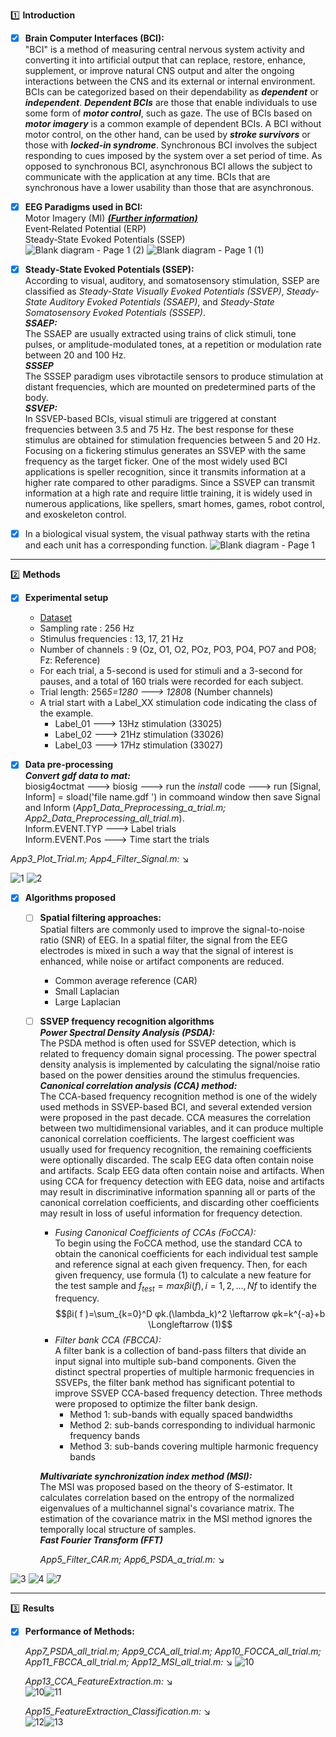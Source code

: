 :one: **Introduction**

- [x] **Brain Computer Interfaces (BCI):**<br/>
"BCI" is a method of measuring central nervous system activity and converting it into artificial output that can replace, restore, enhance, supplement, or improve natural CNS output and alter the ongoing interactions between the CNS and its external or internal environment. BCIs can be categorized based on their dependability as ***dependent*** or ***independent***. ***Dependent BCIs*** are those that enable individuals to use some form of ***motor control***, such as gaze. The use of BCIs based on ***motor imagery*** is a common example of dependent BCIs. A BCI without motor control, on the other hand, can be used by ***stroke survivors*** or those with ***locked-in syndrome***. Synchronous BCI involves the subject responding to cues imposed by the system over a set period of time. As opposed to synchronous BCI, asynchronous BCI allows the subject to communicate with the application at any time. BCIs that are synchronous have a lower usability than those that are asynchronous.


- [x] **EEG Paradigms used in BCI:**<br/>
         Motor Imagery (MI) ***[(Further information)](https://github.com/RezaSaadatyar/Motor-imagery-based-EEG-signal-processing)***<br/>
         Event‑Related Potential (ERP)<br/>
         Steady‑State Evoked Potentials (SSEP)<br/>
![Blank diagram - Page 1 (2)](https://user-images.githubusercontent.com/96347878/209584607-b819be1b-70a0-4706-9d5a-fed87ef27aef.png) ![Blank diagram - Page 1 (1)](https://user-images.githubusercontent.com/96347878/209584696-fb5f1cde-1271-40ba-bd23-e80a74f3b284.png)

- [x] **Steady‑State Evoked Potentials (SSEP):**<br/>
According to visual, auditory, and somatosensory stimulation, SSEP are classified as *Steady-State Visually Evoked Potentials (SSVEP)*, *Steady-State Auditory Evoked Potentials (SSAEP)*, and *Steady-State Somatosensory Evoked Potentials (SSSEP)*.<br/>
     ***SSAEP:***<br/>The SSAEP are usually extracted using trains of click stimuli, tone pulses, or amplitude-modulated tones, at a repetition or modulation rate between 20 and 100 Hz.<br/>
     ***SSSEP***<br/>
The SSSEP paradigm uses vibrotactile sensors to produce stimulation at distant frequencies, which are mounted on predetermined parts of the body.<br/> 
     ***SSVEP:***<br/>
In SSVEP-based BCIs, visual stimuli are triggered at constant frequencies between 3.5 and 75 Hz. The best response for these stimulus are obtained for stimulation frequencies between 5 and 20 Hz. Focusing on a fickering stimulus generates an SSVEP with the same frequency as the target ficker.  One of the most widely used BCI applications is speller recognition, since it transmits information at a higher rate compared to other paradigms. Since a SSVEP can transmit information at a high rate and require little training, it is widely used in numerous applications, like spellers, smart homes, games, robot control, and exoskeleton control.<br/>

- [x] In a biological visual system, the visual pathway starts with the retina and each unit has a corresponding function. ![Blank diagram - Page 1](https://user-images.githubusercontent.com/96347878/209627515-0b65056e-daa5-4e82-85ff-f630d3e19f53.png)

----
:two: **Methods**

- [x] **Experimental setup**<br/>
  - [Dataset](https://github.com/sylvchev/dataset-ssvep-led)
  - Sampling rate : 256 Hz
  - Stimulus frequencies : 13, 17, 21 Hz
  - Number of channels : 9 (Oz, O1, O2, POz, PO3, PO4, PO7 and PO8; Fz: Reference)
  - For each trial, a 5-second is used for stimuli and a 3-second for pauses, and a total of 160 trials were recorded for each subject.
  - Trial length: 256*5=1280 ---> 1280*8 (Number channels)
  - A trial start with a Label_XX stimulation code indicating the class of the example. 
    - Label_01 ---> 13Hz stimulation (33025)
    - Label_02 ---> 21Hz stimulation (33026) 
    - Label_03 ---> 17Hz stimulation (33027)

- [x] **Data pre-processing**<br/>
        ***Convert gdf data to mat:***<br/>
biosig4octmat ---> biosig ---> run the *install* code ---> run [Signal, Inform] = sload('file name.gdf ') in commoand window then save Signal and Inform (*App1_Data_Preprocessing_a_trial.m; App2_Data_Preprocessing_all_trial.m*).<br/>
       Inform.EVENT.TYP ---> Label trials<br/>
       Inform.EVENT.Pos ---> Time start the trials<br/>

*App3_Plot_Trial.m;  App4_Filter_Signal.m:* :arrow_lower_right:<br/>

![1](https://user-images.githubusercontent.com/96347878/218717042-02bdc58d-5a73-4cb2-981a-d049119ce0ed.png) ![2](https://user-images.githubusercontent.com/96347878/218717022-2f2673fa-76e8-4b85-a51f-f16a3420115f.png)



- [x] **Algorithms proposed** 
  - [ ] **Spatial filtering approaches:**<br/>Spatial filters are commonly used to improve the signal-to-noise ratio (SNR) of EEG. In a spatial filter, the signal from the EEG electrodes is mixed in such a way that the signal of interest is enhanced, while noise or artifact components are reduced.
     - Common average reference (CAR)
     - Small Laplacian
     - Large Laplacian 
     
  - [ ] **SSVEP frequency recognition algorithms**<br/>***Power Spectral Density Analysis (PSDA):***<br/>The PSDA method is often used for SSVEP detection, which is related to frequency domain signal processing. The power spectral density analysis is implemented by calculating the signal/noise ratio based on the power densities around the stimulus frequencies.<br/>***Canonical correlation analysis (CCA) method:*** <br/>The CCA-based frequency recognition method is one of the widely used methods in SSVEP-based BCI, and several extended version were proposed in the past decade. CCA measures the correlation between two multidimensional variables, and it can produce multiple canonical correlation coefficients. The largest coefficient was usually used for frequency recognition, the remaining coefficients were optionally discarded. The scalp EEG data often contain noise and artifacts. Scalp EEG data often contain noise and artifacts. When using CCA for frequency detection with EEG data, noise and artifacts may result in discriminative information spanning all or parts of the canonical correlation coefficients, and discarding other coefficients may result in loss of useful information for frequency detection.
    - *Fusing Canonical Coefficients of CCAs (FoCCA):*<br/>To begin using the FoCCA method, use the standard CCA to obtain the canonical coefficients for each individual test sample and reference signal at each given frequency. Then, for each given frequency, use formula (1) to calculate a new feature for the test sample and $f_{test} = max βi( f ) , i = 1 , 2 , . . . , Nf$ to identify the frequency.<br/>$$βi( f )=\sum_{k=0}^D φk.(\lambda_k)^2  \leftarrow φk=k^{-a}+b   \Longleftarrow (1)$$ 
    - *Filter bank CCA (FBCCA):* <br/>A filter bank is a collection of band-pass filters that divide an input signal into multiple sub-band components. Given the distinct spectral properties of multiple harmonic frequencies in SSVEPs, the filter bank method has significant potential to improve SSVEP CCA-based frequency detection. Three methods were proposed to optimize the filter bank design.
      - Method 1: sub-bands with equally spaced bandwidths
      - Method 2: sub-bands corresponding to individual harmonic frequency bands
      - Method 3: sub-bands covering multiple harmonic frequency bands

    ***Multivariate synchronization index method (MSI):*** <br/>The MSI was proposed based on the theory of S-estimator. It calculates correlation based on the entropy of the normalized eigenvalues of a multichannel signal's covariance matrix. The estimation of the covariance matrix in the MSI method ignores the temporally local structure of samples.<br/>
    ***Fast Fourier Transform (FFT)***<br/>
    
    *App5_Filter_CAR.m; App6_PSDA_a_trial.m:* :arrow_lower_right:

![3](https://user-images.githubusercontent.com/96347878/218726457-8b5d6773-f33a-4e97-9a76-166e3654d6dc.png) ![4](https://user-images.githubusercontent.com/96347878/218726433-d36dbd69-167a-41c4-8b06-26c3fa3104b8.png) ![7](https://user-images.githubusercontent.com/96347878/219160845-8f3734a9-dc42-460d-b4d6-be562039e245.JPG)

----
:three: **Results**

- [x] **Performance of Methods:**<br/>
 
   *App7_PSDA_all_trial.m; App9_CCA_all_trial.m; App10_FOCCA_all_trial.m; App11_FBCCA_all_trial.m; App12_MSI_all_trial.m:* :arrow_lower_right:
![10](https://user-images.githubusercontent.com/96347878/219172400-b1076ac9-e282-4d57-8132-6ebd629cc9df.JPG)

    *App13_CCA_FeatureExtraction.m:* :arrow_lower_right:<br/>
![10](https://user-images.githubusercontent.com/96347878/219229769-1896befc-7be7-4bc1-aa92-611590491bb0.png)![11](https://user-images.githubusercontent.com/96347878/219230051-79ab3f43-be78-4ddf-8e9f-f6fe5961f41a.png)

   *App15_FeatureExtraction_Classification.m:* :arrow_lower_right:<br/>
![12](https://user-images.githubusercontent.com/96347878/219234156-31c77e8a-0369-4fda-9b7d-b0928675e5bf.png)![13](https://user-images.githubusercontent.com/96347878/219234169-c2ac863e-77fd-4704-b438-7c8d52b2ab8d.png)
   
  
